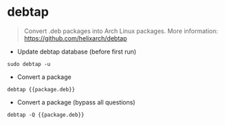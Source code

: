 # debtap

> Convert .deb packages into Arch Linux packages.
> More information: <https://github.com/helixarch/debtap>

- Update debtap database (before first run)

`sudo debtap -u`

- Convert a package

`debtap {{package.deb}}`

- Convert a package (bypass all questions)

`debtap -Q {{package.deb}}`
